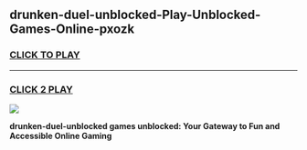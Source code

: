 
## drunken-duel-unblocked-Play-Unblocked-Games-Online-pxozk
<h3>
<a href="https://premium76.site?title=drunken-duel-unblocked&ref=24A">CLICK TO PLAY</a></h3>
<hr>

<h3>
<a href="https://premium76.site?title=drunken-duel-unblocked&ref=24A">CLICK 2 PLAY</a>
  
</h3>

<a href="https://premium76.site?title=drunken-duel-unblocked&ref=24A"><img src="https://clearcache.store/games.png"></a>


**drunken-duel-unblocked games unblocked: Your Gateway to Fun and Accessible Online Gaming**
